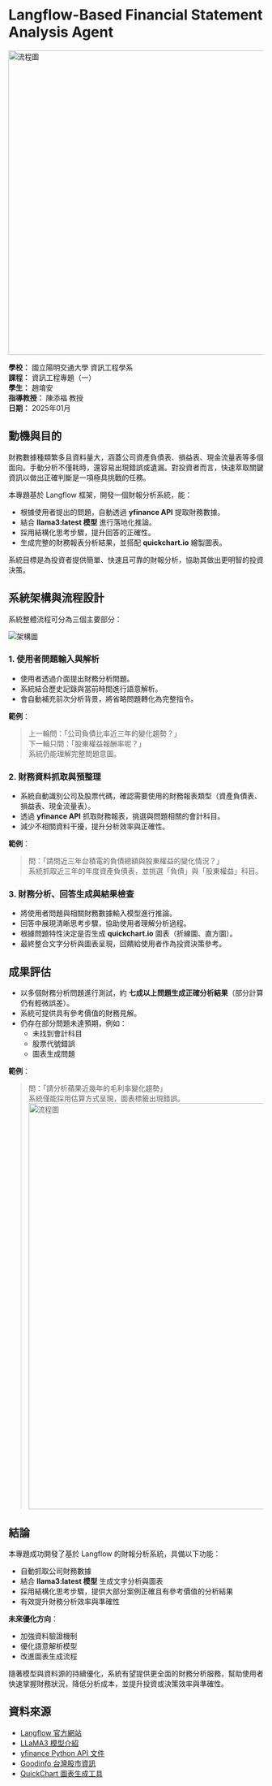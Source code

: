 # Langflow-Based Financial Statement Analysis Agent

<img src="png/9-1.png" alt="流程圖" width="600">

**學校：** 國立陽明交通大學 資訊工程學系  
**課程：** 資訊工程專題（一）  
**學生：** 趙堉安  
**指導教授：** 陳添福 教授  
**日期：** 2025年01月

## 動機與目的
財務數據種類繁多且資料量大，涵蓋公司資產負債表、損益表、現金流量表等多個面向。手動分析不僅耗時，還容易出現錯誤或遺漏。對投資者而言，快速萃取關鍵資訊以做出正確判斷是一項極具挑戰的任務。  

本專題基於 Langflow 框架，開發一個財報分析系統，能：
- 根據使用者提出的問題，自動透過 **yfinance API** 提取財務數據。
- 結合 **llama3:latest 模型** 進行落地化推論。
- 採用結構化思考步驟，提升回答的正確性。
- 生成完整的財務報表分析結果，並搭配 **quickchart.io** 繪製圖表。

系統目標是為投資者提供簡單、快速且可靠的財報分析，協助其做出更明智的投資決策。

## 系統架構與流程設計
系統整體流程可分為三個主要部分：

![架構圖](png/9-2.png)

### 1. 使用者問題輸入與解析
- 使用者透過介面提出財務分析問題。
- 系統結合歷史記錄與當前時間進行語意解析。
- 會自動補充前次分析背景，將省略問題轉化為完整指令。  

**範例**：
> 上一輪問：「公司負債比率近三年的變化趨勢？」  
> 下一輪只問：「股東權益報酬率呢？」  
> 系統仍能理解完整問題意圖。

### 2. 財務資料抓取與預整理
- 系統自動識別公司及股票代碼，確認需要使用的財務報表類型（資產負債表、損益表、現金流量表）。
- 透過 **yfinance API** 抓取財務報表，挑選與問題相關的會計科目。
- 減少不相關資料干擾，提升分析效率與正確性。  

**範例**：
> 問：「請問近三年台積電的負債總額與股東權益的變化情況？」  
> 系統抓取近三年的年度資產負債表，並挑選「負債」與「股東權益」科目。

### 3. 財務分析、回答生成與結果檢查
- 將使用者問題與相關財務數據輸入模型進行推論。
- 回答中展現清晰思考步驟，協助使用者理解分析過程。
- 根據問題特性決定是否生成 **quickchart.io** 圖表（折線圖、直方圖）。
- 最終整合文字分析與圖表呈現，回饋給使用者作為投資決策參考。

## 成果評估
- 以多個財務分析問題進行測試，約 **七成以上問題生成正確分析結果**（部分計算仍有輕微誤差）。
- 系統可提供具有參考價值的財務見解。
- 仍存在部分問題未達預期，例如：
  - 未找到會計科目
  - 股票代號錯誤
  - 圖表生成問題  

**範例**：
> 問：「請分析蘋果近幾年的毛利率變化趨勢」  
> 系統僅能採用估算方式呈現，圖表標籤出現錯誤。
> <img src="png/8-5.png" alt="流程圖" width="800">

## 結論
本專題成功開發了基於 Langflow 的財報分析系統，具備以下功能：
- 自動抓取公司財務數據
- 結合 **llama3:latest 模型** 生成文字分析與圖表
- 採用結構化思考步驟，提供大部分案例正確且有參考價值的分析結果
- 有效提升財務分析效率與準確性

**未來優化方向**：
- 加強資料驗證機制
- 優化語意解析模型
- 改進圖表生成流程  

隨著模型與資料源的持續優化，系統有望提供更全面的財務分析服務，幫助使用者快速掌握財務狀況，降低分析成本，並提升投資或決策效率與準確性。

## 資料來源
- [Langflow 官方網站](https://www.langflow.org/)
- [LLaMA3 模型介紹](https://ollama.com/library/llama3)
- [yfinance Python API 文件](https://ranaroussi.github.io/yfinance/index.html)
- [Goodinfo 台灣股市資訊](https://goodinfo.tw/tw/StockFinDetail.asp)
- [QuickChart 圖表生成工具](https://quickchart.io/)
